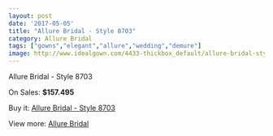 ```yaml
---
layout: post
date: '2017-05-05'
title: "Allure Bridal - Style 8703"
category: Allure Bridal
tags: ["gowns","elegant","allure","wedding","demure"]
image: http://www.idealgown.com/4433-thickbox_default/allure-bridal-style-8703.jpg
---
```

Allure Bridal - Style 8703

On Sales: **$157.495**
<a href="https://www.idealgown.com/en/allure-bridal/2000-allure-bridal-style-8703.html"><amp-img layout="responsive" width="600" height="600" src="//www.idealgown.com/4433-thickbox_default/allure-bridal-style-8703.jpg" alt="Allure Bridal - Style 8703 0" /></a>
<a href="https://www.idealgown.com/en/allure-bridal/2000-allure-bridal-style-8703.html"><amp-img layout="responsive" width="600" height="600" src="//www.idealgown.com/4434-thickbox_default/allure-bridal-style-8703.jpg" alt="Allure Bridal - Style 8703 1" /></a>

Buy it: [Allure Bridal - Style 8703](https://www.idealgown.com/en/allure-bridal/2000-allure-bridal-style-8703.html "Allure Bridal - Style 8703")

View more: [Allure Bridal](https://www.idealgown.com/en/29-allure-bridal "Allure Bridal")
